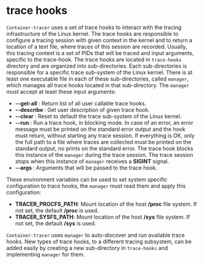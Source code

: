 # trace hooks
`Container-tracer` uses a set of trace hooks to interact with the tracing infrastructure of
the Linux kernel. The trace hooks are responsible to configure a tracing session with
given context in the kernel and to return a location of a text file, where traces of
this session are recorded. Usually, this tracing context is a set of PIDs that will be
traced and input arguments, specific to the trace-hook. The trace hooks are located in
`trace-hooks` directory and are organized into sub-directories. Each sub-directories is
responsible for a specific trace sub-system of the Linux kernel. There is at least one
executable file in each of these sub-directories, called `manager`, which manages all
trace hooks located in that sub-directory. The `manager` must accept at least these input
arguments:  
 - **--get-all** : Return list of all user callable trace hooks.
 - **--describe <trace hook name>** : Get user description of given trace hook.
 - **--clear** : Reset to default the trace sub-system of the Linux kernel.
 - **--run <trace hook name>** : Run a trace hook, in blocking mode. In case of an error, an error message must
   be printed on the standard error output and the hook must return, without starting any trace session.
   If everything is OK, only the full path to a file where traces are collected must be printed on the
   standard output, no prints on the standard error. The trace hook blocks this instance of the `manager`
   during the trace session. The trace session stops when this instance of `manager` receives a **SIGINT**
   signal.
 - **--args <trace hook arguments>** : Arguments that will be passed to the trace hook.

These environment variables can be used to set system specific configuration to trace hooks, the `manager`
must read them and apply this configuration:  
- **TRACER_PROCFS_PATH**: Mount location of the host **/proc** file system.
   If not set, the default **/proc** is used.
- **TRACER_SYSFS_PATH**: Mount location of the host **/sys** file system.
   If not set, the default **/sys** is used.

`Container-tracer` uses `manager` to auto-discover and run available trace hooks. New types of
trace hooks, to a different tracing subsystem, can be added easily by creating a new sub-directory
in `trace-hooks` and implementing `manager` for them.